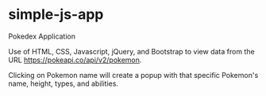 # simple-js-app

Pokedex Application

Use of HTML, CSS, Javascript, jQuery, and Bootstrap to view data from the URL https://pokeapi.co/api/v2/pokemon. 

Clicking on Pokemon name will create a popup with that specific Pokemon's name, height, types, and abilities. 
